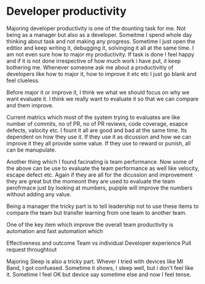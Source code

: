 # Developer productivity 

Majoring developer productivity is one of the dounting task for me. Not being as a manager but also as a developer.
Someitme I spend whole day thinking about task and not making any progress. Sometime I just open the editior and keep writing it, debugging it, solvinging it all at the same time.
I am not even sure how to major my productivity. If task is done I feel happy and if it is not done irrespective of how much work i have put, it keep bothering me.
Whenever someone ask me about a productivitiy  of developers like how to major it, how to improve it etc etc I just go blank and feel clueless.

Before major it or improve it, I think we what we should focus on why we want evaluate it.
I think we really want to evaluate it so that we can compare and them improve. 

Current matrics which most of the system trying to evaluates are like number of commits, no of PR, no of PR reviews, code coverage, esapce defects, valocity  etc. I fount it all are good and bad at the same time. Its dependent on how they use it. 
If they use it as dicussion and how we can improve it they all provide some value. If they use to reward or punish, all can be manupulate.

Another thing which I found facinating is team performance. 
Now some of the above can be use to evaluate the team performance as well like velocity, escape defect etc. 
Again if they are all for the dicussion and improvement they are great but the momeont they are used to evaluate the team perofrmace just by looking at mumbers, pupiple will improve the numbers without adding any value.

Being a manager the tricky part is to tell leadership not to use these items to compare the team but transfer learning from one team to another team.

One of the key item which improve the overall team productivity is automation and fast automation which 

Effectiveness and outcome 
Team vs individual
Developer experience 
Pull request throughtout

Majoring Sleep is also a tricky part. Whever I tried with devices like MI Band, I got confuesed. Sometime it shows, I sleep well, but i don't feel like it. Sometime I feel OK but device say sometime else and now I feel tense.

